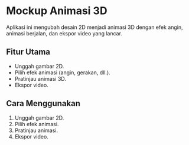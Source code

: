 # Mockup Animasi 3D

Aplikasi ini mengubah desain 2D menjadi animasi 3D dengan efek angin, animasi berjalan, dan ekspor video yang lancar.

## Fitur Utama
- Unggah gambar 2D.
- Pilih efek animasi (angin, gerakan, dll.).
- Pratinjau animasi 3D.
- Ekspor video.

## Cara Menggunakan
1. Unggah gambar 2D.
2. Pilih efek animasi.
3. Pratinjau animasi.
4. Ekspor video.
